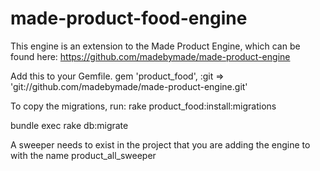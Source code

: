 made-product-food-engine
========================

This engine is an extension to the Made Product Engine, which can be found here:
  https://github.com/madebymade/made-product-engine

Add this to your Gemfile.
  gem 'product_food', :git => 'git://github.com/madebymade/made-product-engine.git'

To copy the migrations, run:
 rake product_food:install:migrations

bundle exec rake db:migrate

A sweeper needs to exist in the project that you are adding the engine to with the name product_all_sweeper

